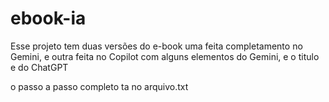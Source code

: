 # ebook-ia
Esse projeto tem duas versões do e-book uma feita completamento no Gemini, e outra feita no Copilot com alguns elementos do Gemini, e o titulo e do ChatGPT

o passo a passo completo ta no arquivo.txt

